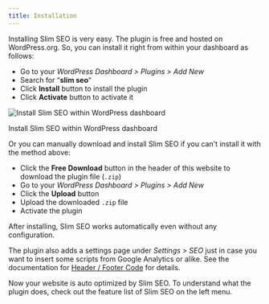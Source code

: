 ```yaml
---
title: Installation
---
```


Installing Slim SEO is very easy. The plugin is free and hosted on WordPress.org. So, you can install it right from within your dashboard as follows:

- Go to your _WordPress Dashboard > Plugins > Add New_
- Search for “**slim seo**“
- Click **Install** button to install the plugin
- Click **Activate** button to activate it

![Install Slim SEO within WordPress dashboard](https://i.imgur.com/4t04yf8.png)

Install Slim SEO within WordPress dashboard

Or you can manually download and install Slim SEO if you can't install it with the method above:

- Click the **Free Download** button in the header of this website to download the plugin file (`.zip`)
- Go to your _WordPress Dashboard > Plugins > Add New_
- Click the **Upload** button
- Upload the downloaded `.zip` file
- Activate the plugin

After installing, Slim SEO works automatically even without any configuration.

The plugin also adds a settings page under _Settings > SEO_ just in case you want to insert some scripts from Google Analytics or alike. See the documentation for [Header / Footer Code](https://wpslimseo.com/docs/header-footer-code/) for details.

Now your website is auto optimized by Slim SEO. To understand what the plugin does, check out the feature list of Slim SEO on the left menu.
